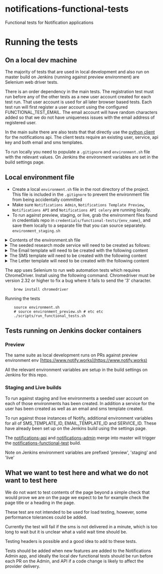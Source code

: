 # notifications-functional-tests
Functional tests for Notification applications

# Running the tests

## On a local dev machine

The majority of tests that are used in local development and also run on master build on Jenkins (running against preview environment) are Selenium web driver tests.

There is an order dependency in the main tests. The registration test must run before any of the other tests as a new user account created for each test run. That user account is used for all later browser based tests. Each test run will first register a user account using the configured FUNCTIONAL_TEST_EMAIL. The email account will have random characters added so that we do not have uniqueness issues with the email address of registered user.

In the main suite there are also tests that that directly use the [python client](https://github.com/alphagov/notifications-python-client) for the notifications api. The client tests require an existing user, service, api key and both email and sms templates.

To run locally you need to populate a `.gitignore` and `environment.sh` file with the relevant values. On Jenkins the environment variables are set in the build settings page.

## Local environment file

- Create a local `environment.sh` file in the root directory of the project.
This file is included in the `.gitignore` to prevent the environment file from being accidentally committed
- Make sure `Notifications Admin`, `Notifications Template Preview`, `Notifications API` and `Notifications API celery` are running locally.
- To run against preview, staging, or live, grab the environment files found in credentials repo in `credentials/functional-tests/{env_name}`, and save them locally to a separate file that you can source separately. `environment_staging.sh`

<details>
    <summary>Contents of the environment.sh file</summary>

```shell
export ENVIRONMENT=dev  # for local environments use dev
export TEST_NUMBER= [use your own number or a TV block number like 07700900001]
export FUNCTIONAL_TEST_EMAIL= # the account to create new users for in test_registration
export FUNCTIONAL_TEST_PASSWORD=xxx # password for user account above (created automatically in test)
export NOTIFY_SERVICE_API_KEY=xxx  # create an api key for the GOV.UK Notify service via the admin app
export NOTIFY_RESEARCH_SERVICE_NAME=xxx # See seeded service section below for details of the seeded research service.
export NOTIFY_RESEARCH_SERVICE_ID=xxx # create a service in research mode via the admin app and copy the service id here
export NOTIFY_RESEARCH_SERVICE_API_KEY=xxx # create an api key for the Research service via the admin app
export NOTIFY_RESEARCH_SERVICE_API_TEST_KEY=xxx # create a test api key for the Research service via the admin app
export NOTIFY_RESEARCH_EMAIL_REPLY_TO=[a gov email] # this is the second email in the list when the you go to the send email to one recipient screen i.e. not the default but the second one added
export NOTIFY_RESEARCH_MODE_EMAIL= # a seeded account you have created that can only access NOTIFY_RESEARCH_SERVICE_ID
export NOTIFY_RESEARCH_MODE_EMAIL_PASSWORD=xxx # password for the above account
export NOTIFY_RESEARCH_SERVICE_EMAIL_AUTH_ACCOUNT= # a seeded account you have created that can only access NOTIFY_RESEARCH_SERVICE_ID, doesn't need any permissions and must use email auth
export NOTIFY_RESEARCH_ORGANISATION_ID=xxx # id of organisation that seeded service belongs to
export NOTIFY_RESEARCH_SERVICE_INBOUND_NUMBER=07700900500 # dev tests won't actually send any messages to this number
export JENKINS_BUILD_SMS_TEMPLATE_ID=xxx # SMS template id created in research service, contents detailed below
export JENKINS_BUILD_EMAIL_TEMPLATE_ID=xxx # Email template id created in research service, contents detailed below
export JENKINS_BUILD_LETTER_TEMPLATE_ID=xxx # Letter template id created in research service, contents detailed below
export MMG_INBOUND_SMS_USERNAME=username
export MMG_INBOUND_SMS_AUTH=testkey

export DOCUMENT_DOWNLOAD_API_HOST=http://localhost:7000
export DOCUMENT_DOWNLOAD_API_KEY=auth-token # document-download-api auth token

```
</details>

<details>
    <summary>The seeded research mode service will need to be created as follows: </summary>

* Create a service.
  - Store its name in `NOTIFY_RESEARCH_SERVICE_NAME` and its id in `NOTIFY_RESEARCH_SERVICE_ID`
  - set it into research mode
  - grant it the email auth permission ("Allow editing user auth")
  - grant it the precompiled letters permission ("Allow to send precompiled letters")
* Create an organisation
  - Assign the research mode functional test service to this organisation
  - store the organisation's id in `NOTIFY_RESEARCH_ORGANISATION_ID`
  - invite the seeded user (`NOTIFY_RESEARCH_MODE_EMAIL`) to the organisation
* create a test mode API key for it, store that in `NOTIFY_RESEARCH_SERVICE_API_KEY`
* Two email reply-to addresses will have to be added. One default email, the name of which doesn't matter, and a second non-default email, the name of which you should save in `NOTIFY_RESEARCH_EMAIL_REPLY_TO`.
* You will need two Text message senders, one that is the default and another that has a value of "func tests'.
* A seeded user will have to be created and invited to it with the following details:
  - email_address: `NOTIFY_RESEARCH_MODE_EMAIL`
  - phone_number: `TEST_NUMBER`
  - password: `NOTIFY_RESEARCH_MODE_EMAIL_PASSWORD`
  - all permissions for the seeded service.
  - the user should also accept the invite from the seeded organisation
  - sms auth
* A second seeded user will have to be invited with the following details
  - email_address: `NOTIFY_RESEARCH_SERVICE_EMAIL_AUTH_ACCOUNT`, this can be set to `notify-tests-preview+email-auth@digital.cabinet-office.gov.uk` to send auth emails to a test email account.
  - no permissions required
  - email auth
  - The password should be set the same as above - see `NOTIFY_RESEARCH_MODE_EMAIL_PASSWORD`.
* Create a fake inbound number (see notify-api's `flask command insert-inbound-numbers` for more details), and associate it with your seeded service.


</details>

<details>
    <summary>The Email template will need to be created with the following content</summary>


Template name = `Functional Tests - CSV Email Template with Jenkins Build ID`

Subject = `Functional Tests - CSV Email`

Message = `The quick brown fox jumped over the lazy dog. Jenkins build id: ((build_id)).`

</details>

<details>
    <summary>The SMS template will need to be created with the following content</summary>


Template name = `Functional Tests - CSV SMS Template with Jenkins Build ID`

Message = `The quick brown fox jumped over the lazy dog. Jenkins build id: ((build_id)).`

</details>

<details>
    <summary>The Letter template will need to be created with the following content</summary>


Template name = `Functional Tests - CSV Letter Template with Jenkins Build ID`

Main heading = `Functional Tests - CSV Letter`

Message = `The quick brown fox jumped over the lazy dog. Jenkins build id: ((build_id)).`

</details>

The app uses Selenium to run web automation tests which requires ChromeDriver. Install using the following command. Chromedriver must be version 2.32 or higher to fix a bug where it fails to send the '3' character.

```shell
    brew install chromedriver
```

Running the tests

```shell
    source environment.sh
    # source environment_preview.sh # etc etc
    ./scripts/run_functional_tests.sh
```

## Tests running on Jenkins docker containers


### Preview

The same suite as local development runs on PRs against preview environment env [https://www.notify.works](https://www.notify.works)

All the relevant environment variables are setup in the build settings on Jenkins for this repo.


### Staging and Live builds

To run against staging and live environments a seeded user account on each of those environments has been created. In addition a service for the user has been created as well as an email and sms template created.

To run against those instances of Notify, additional environment variables for all of SMS_TEMPLATE_ID, EMAIL_TEMPLATE_ID and SERVICE_ID. These have already been set up on the Jenkins build using the settings page.

The [notifications-api](https://github.com/alphagov/notifications-api) and [notifications-admin](https://github.com/alphagov/notifications-admin) merge into master
will trigger the [notifications-functional-test](https://github.com/alphagov/notifications-functional-tests) build.

Note on Jenkins environment variables are prefixed 'preview', 'staging' and 'live'

## What we want to test here and what we do not want to test here
We do not want to test contents of the page beyond a simple check that would prove we are on the page we expect to be for example check the page title or a heading in the page.

These test are not intended to be used for load testing, however, some performance tolerances could be added.

Currently the test will fail if the sms is not delivered in a minute, which is too long to wait but it is unclear what a valid wait time should be.

Testing headers is possible and a good idea to add to these tests.

Tests should be added when new features are added to the Notifications Admin app, and ideally the local dev functional tests should be run before each PR on the Admin, and API if a code change is likely to affect the provider delivery.
